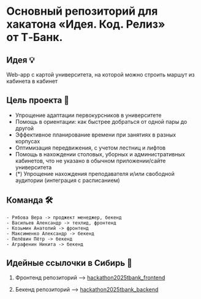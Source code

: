 # Основный репозиторий для хакатона «Идея. Код. Релиз» от&nbsp;Т‑Банк.

## Идея 💡
Web-app с картой университета, на которой можно строить маршут из кабинета в кабинет

## Цель проекта 📝
- Упрощение адаптации первокурсников в университете
- Помощь в ориентации: как быстрее добраться от одной пары до другой
- Эффективное планирование времени при занятиях в разных корпусах
- Оптимизация передвижения, с учетом лестниц и лифтов
- Помощь в нахождении столовых, уборных и административных кабинетов, что не указано в обычном приложении/сайте университета
- (*) Упрощение нахождения преподавателя и/или свободной аудитории (интеграция с расписанием)
  
## Команда 🛠
```
- Рябова Вера -> проджект менеджер, бекенд
- Васильев Александр -> техлид, фронтенд
- Козьмин Анатолий -> фронтенд
- Максименко Александр -> бекенд
- Пелёвин Пётр -> бекенд
- Аграфенин Никита -> бекенд
```

## Идейные ссылочки в Сибирь 🔗
1.  Фронтенд репозиторий --> <a href="https://github.com/Wyndace/hackathon2025tbank_frontend/">hackathon2025tbank_frontend</a>

2.  Бекенд репозиторий --> <a href="https://github.com/Wyndace/hackathon2025tbank_backend/">hackathon2025tbank_backend</a>
